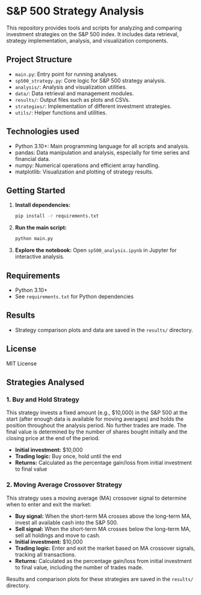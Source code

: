 # S&P 500 Strategy Analysis

This repository provides tools and scripts for analyzing and comparing investment strategies on the S&P 500 index. It includes data retrieval, strategy implementation, analysis, and visualization components.

## Project Structure

- `main.py`: Entry point for running analyses.
- `sp500_strategy.py`: Core logic for S&P 500 strategy analysis.
- `analysis/`: Analysis and visualization utilities.
- `data/`: Data retrieval and management modules.
- `results/`: Output files such as plots and CSVs.
- `strategies/`: Implementation of different investment strategies.
- `utils/`: Helper functions and utilities.

## Technologies used

- Python 3.10+: Main programming language for all scripts and analysis.
- pandas: Data manipulation and analysis, especially for time series and financial data.
- numpy: Numerical operations and efficient array handling.
- matplotlib: Visualization and plotting of strategy results.

## Getting Started

1. **Install dependencies:**
   ```bash
   pip install -r requirements.txt
   ```
2. **Run the main script:**
   ```bash
   python main.py
   ```
3. **Explore the notebook:**
   Open `sp500_analysis.ipynb` in Jupyter for interactive analysis.

## Requirements
- Python 3.10+
- See `requirements.txt` for Python dependencies

## Results
- Strategy comparison plots and data are saved in the `results/` directory.

## License
MIT License

## Strategies Analysed

### 1. Buy and Hold Strategy

This strategy invests a fixed amount (e.g., $10,000) in the S&P 500 at the start (after enough data is available for moving averages) and holds the position throughout the analysis period. No further trades are made. The final value is determined by the number of shares bought initially and the closing price at the end of the period.

- **Initial investment:** $10,000
- **Trading logic:** Buy once, hold until the end
- **Returns:** Calculated as the percentage gain/loss from initial investment to final value

### 2. Moving Average Crossover Strategy

This strategy uses a moving average (MA) crossover signal to determine when to enter and exit the market:

- **Buy signal:** When the short-term MA crosses above the long-term MA, invest all available cash into the S&P 500.
- **Sell signal:** When the short-term MA crosses below the long-term MA, sell all holdings and move to cash.
- **Initial investment:** $10,000
- **Trading logic:** Enter and exit the market based on MA crossover signals, tracking all transactions.
- **Returns:** Calculated as the percentage gain/loss from initial investment to final value, including the number of trades made.

Results and comparison plots for these strategies are saved in the `results/` directory.
